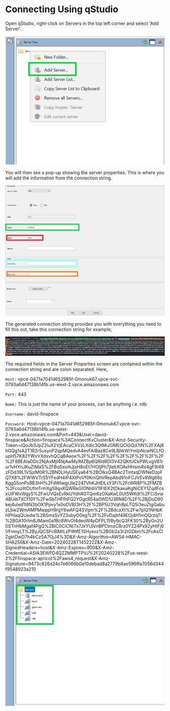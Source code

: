 Connecting Using qStudio
===============

Open qStudio, right-click on Servers in the top left corner and select 'Add Server'.

![Add Server Connection](workshop/graphics/Servers_qStudio1.png)

You will then see a pop-up showing the server properties. This is where you will add the information from the connection string.

![Server Properties](workshop/graphics/Server_Properties1.png)

The generated connection string provides you with everything you need to fill this out, take this connection string for example;

![Connection String](workshop/graphics/ConnectionString2.png)

The required fields in the Server Properties screen are contained within the connection string and are colon separated. Here,

``Host:`` vpce-0471a7041d652985f-0monuk67.vpce-svc-0793a6d47138b14fb.us-west-2.vpce.amazonaws.com

``Port:`` 443

``Name:`` This is just the name of your process, can be anything i.e. rdb

``Username:`` david-finspace

``Password:`` Host=vpce-0471a7041d652985f-0monuk67.vpce-svc-0793a6d47138b14fb.us-west-2.vpce.amazonaws.com&Port=443&User=david-finspace&Action=finspace%3AConnectKxCluster&X-Amz-Security-Token=IQoJb3JpZ2luX2VjEAcaCXVzLXdlc3QtMiJGMEQCIGQd7tN%2FXAj8hGQg1sA2T1R2r5usyoP2qpMQedvA4evFAiBaz8Ce9LBhkWiYmIpNcwNCLfOupH57K82YWxVXdxvhQCqBAwjw%2F%2F%2F%2F%2F%2F%2F%2F%2F%2F8BEAIaDDc2NjAxMjI4NjAwMyIMZBp6QRId8Dl3V42QKtUCkPWLvgV61rur1vHYnJKuZtMaS%2FBqSxoihJjsH8oEt7HOIjPh7jlehXOAvHHsmAV4gF9l49zFDd39L1VSjzM0R%2BN0LHyUSEya64%2BOIksQ4BAc2TmtxqDWNeDzpFQ7X8%2FWWVTrS5YFedH4iP4XtPoVf0KmQhVRepAbd91nFCJVEv8Wg66zKgg55onPs8B3hH%2FdWIwgrJIe2247VhKJHElLsY3Fi%2FcWR8P%2FMZB%2FcoziItOUfmTrmXg59qxKQWReGIONhbV1IFtEK2tDkaeaKgNiCEY1ZqdFcsxUlFWxWgy5%2FwUVQxEvRkUYdhRGTQm6zOXaKwL0Ut5WKdt%2FCiSvw4BUib7XCf10Y%2FwSbTHFfhFQ2YGgcR54a0WD1J3RN8D%2F%2BjDoD90kej4uled1I8N3bOX1Ppvy1x0oDVBI3H%2F%2BP5U3Vqh8pLTQ5i3euZtgGabuzLbw2WmAMPMwppH9rgY6wAFQ4SVgm%2F%2BdcaXt%2Fw7plQ1NHbKHPHaqQUedw%2BSmsSvYZ3ubyO0eg%2F%2FvDajhf49EOj4H1mQQrzqTl%2BGA10rhn8JMam0a1Bc8WvOl4deoW4pDFPL15By9cQ3FK30%2ByGn2U0STnHbMgaf4PgQ%2BIC0CiCNiTx7JxYUlVnBPCtmzC8rz0YZ24Px92yHtFj6VFmnyLT%2ByJQCSFc6lMtLzPWtfE1SHyexx%2BGb2a3r2tGDbm%2FcAsClZgktDwD7h4bCzSA7OjJ4%3D&X-Amz-Algorithm=AWS4-HMAC-SHA256&X-Amz-Date=20240228T145222Z&X-Amz-SignedHeaders=host&X-Amz-Expires=900&X-Amz-Credential=ASIA3EWPD4QZ2MMPTPVJ%2F20240228%2Fus-west-2%2Ffinspace-apricot%2Faws4_request&X-Amz-Signature=9473c826d24c7e8066b0e10debad8a2779b8ae596ffa7056d344f9548923a210

![All Servers](workshop/graphics/CompleteServers1.png)
